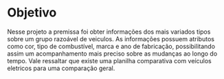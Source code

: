 # Objetivo

Nesse projeto a premissa foi obter informações dos mais variados tipos sobre um grupo razoável de veiculos. 
As informações possuem atributos como cor, tipo de combustível, marca e ano de fabricação, possibilitando assim um acompanhamento mais preciso sobre as mudanças ao longo do tempo.
Vale ressaltar que existe uma planilha comparativa com veículos eletricos para uma comparação geral. 


